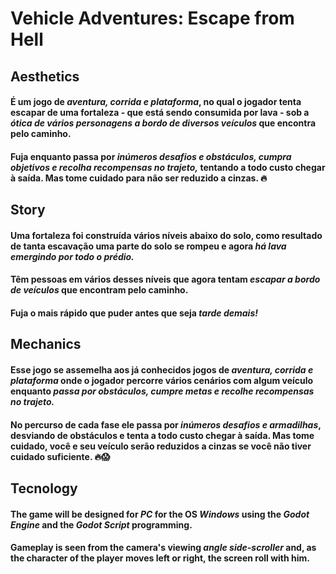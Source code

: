 # Vehicle Adventures: Escape from Hell 

## Aesthetics

#### É um jogo de **_aventura, corrida e plataforma_**, no qual o jogador tenta escapar de uma fortaleza - que está sendo consumida por lava - sob a _ótica de vários personagens a bordo de diversos veículos_ que encontra pelo caminho.

#### Fuja enquanto passa por _**inúmeros desafios e obstáculos, cumpra objetivos e recolha recompensas** no trajeto,_ tentando a todo custo chegar à saída. Mas tome cuidado para não ser reduzido a cinzas. 🔥

## Story

#### Uma fortaleza foi construída vários níveis abaixo do solo, como resultado de tanta escavação uma parte do solo se rompeu e agora _há lava emergindo por todo o prédio._
#### Têm pessoas em vários desses níveis que agora tentam _escapar a bordo de veículos_ que encontram pelo caminho. 
#### Fuja o mais rápido que puder antes que seja **_tarde demais!_**

## Mechanics

#### Esse jogo se assemelha aos já conhecidos jogos de _aventura, corrida e plataforma_ onde o jogador percorre vários cenários com algum veículo enquanto _**passa por obstáculos, cumpre metas** e **recolhe recompensas** no trajeto._
#### No percurso de cada fase ele passa por **_inúmeros desafios e armadilhas_**, desviando de obstáculos e tenta a todo custo chegar à saída. Mas tome cuidado, você e seu veículo serão reduzidos a cinzas se você não tiver cuidado suficiente. 🔥😱

## Tecnology

#### The game will be designed for **_PC_** for the OS **_Windows_** using the **_Godot Engine_** and the **_Godot Script_** programming.
#### Gameplay is seen from the camera's viewing **_angle side-scroller_** and, as the character of the player moves left or right, the screen roll with him. 
